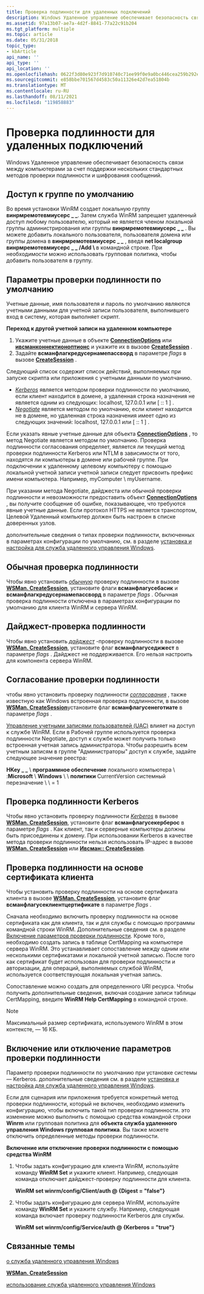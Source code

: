 ```yaml
---
title: Проверка подлинности для удаленных подключений
description: Windows Удаленное управление обеспечивает безопасность связи между компьютерами за счет поддержки нескольких стандартных методов проверки подлинности и шифрования сообщений.
ms.assetid: 97a13b07-ae7a-4d2f-8841-77a22c91b204
ms.tgt_platform: multiple
ms.topic: article
ms.date: 05/31/2018
topic_type:
- kbArticle
api_name: ''
api_type: ''
api_location: ''
ms.openlocfilehash: 0622f3d80e923f7d910740c71ee99f0e9a0bc446cea259b292e2d645e3b5a973
ms.sourcegitcommit: e858bbe701567d4583c50a11326e42d7ea51804b
ms.translationtype: MT
ms.contentlocale: ru-RU
ms.lasthandoff: 08/11/2021
ms.locfileid: "119858883"
---
```

# <a name="authentication-for-remote-connections"></a>Проверка подлинности для удаленных подключений

Windows Удаленное управление обеспечивает безопасность связи между компьютерами за счет поддержки нескольких стандартных методов проверки подлинности и шифрования сообщений.

## <a name="default-group-access"></a>Доступ к группе по умолчанию

Во время установки WinRM создает локальную группу **винрмремотевмиусерс \_ \_**. Затем служба WinRM запрещает удаленный доступ любому пользователю, который не является членом локальной группы администрирования или группы **винрмремотевмиусерс \_ \_** . Вы можете добавить локального пользователя, пользователя домена или группы домена в **винрмремотевмиусерс \_ \_** , введя **net localgroup винрмремотевмиусерс \_ \_ /Add <domain> \\ <username>** в командной строке. При необходимости можно использовать групповая политика, чтобы добавить пользователя в группу.

## <a name="default-authentication-settings"></a>Параметры проверки подлинности по умолчанию

Учетные данные, имя пользователя и пароль по умолчанию являются учетными данными для учетной записи пользователя, выполнившего вход в систему, которая выполняет скрипт.

**Переход к другой учетной записи на удаленном компьютере**

1.  Укажите учетные данные в объекте [**ConnectionOptions**](connectionoptions.md) или [**ивсманконнектионоптионс**](/windows/desktop/api/WSManDisp/nn-wsmandisp-iwsmanconnectionoptions) и укажите их в вызове [**CreateSession**](wsman-createsession.md) .
2.  Задайте **всманфлагкредусернамепассворд** в параметре *flags* в вызове [**CreateSession**](wsman-createsession.md) .

Следующий список содержит список действий, выполняемых при запуске скрипта или приложения с учетными данными по умолчанию.

-   [*Kerberos*](windows-remote-management-glossary.md) является методом проверки подлинности по умолчанию, если клиент находится в домене, а удаленная строка назначения не является одним из следующих: localhost, 127.0.0.1 или \[ :: 1 \] .
-   [*Negotiate*](windows-remote-management-glossary.md) является методом по умолчанию, если клиент находится не в домене, но удаленная строка назначения имеет одно из следующих значений: localhost, 127.0.0.1 или \[ :: 1 \] .

Если указать явные учетные данные для объекта [**ConnectionOptions**](connectionoptions.md) , то метод Negotiate является методом по умолчанию. Проверка подлинности согласования определяет, является ли текущий метод проверки подлинности Kerberos или NTLM в зависимости от того, находятся ли компьютеры в домене или рабочей группе. При подключении к удаленному целевому компьютеру с помощью локальной учетной записи учетной записи следует присвоить префикс имени компьютера. Например, myComputer \\ myUsername.

При указании метода Negotiate, дайджеста или обычной проверки подлинности и невозможности предоставить объект [**ConnectionOptions**](connectionoptions.md) , вы получите сообщение об ошибке, показывающее, что требуются явные учетные данные. Если протокол HTTPS не является транспортом, Целевой Удаленный компьютер должен быть настроен в списке доверенных узлов.

дополнительные сведения о типах проверки подлинности, включенных в параметрах конфигурации по умолчанию, см. в разделе [установка и настройка для служба удаленного управления Windows](installation-and-configuration-for-windows-remote-management.md).

## <a name="basic-authentication"></a>Обычная проверка подлинности

Чтобы явно установить [*обычную*](windows-remote-management-glossary.md) проверку подлинности в вызове [**WSMan. CreateSession**](wsman-createsession.md), установите флаги **всманфлагусебасик** и **всманфлагкредусернамепассворд** в параметре *flags* . Обычная проверка подлинности отключена в параметрах конфигурации по умолчанию для клиента WinRM и сервера WinRM.

## <a name="digest-authentication"></a>Дайджест-проверка подлинности

Чтобы явно установить [*дайджест*](windows-remote-management-glossary.md) -проверку подлинности в вызове [**WSMan. CreateSession**](wsman-createsession.md), установите флаг **всманфлагуседижест** в параметре *flags* . Дайджест не поддерживается. Его нельзя настроить для компонента сервера WinRM.

## <a name="negotiate-authentication"></a>Согласование проверки подлинности

чтобы явно установить проверку подлинности [*согласования*](windows-remote-management-glossary.md) , также известную как Windows встроенная проверка подлинности, в вызове [**WSMan. CreateSession**](wsman-createsession.md)установите флаг **всманфлагусенеготиате** в параметре *flags* .

[Управление учетными записями пользователей (UAC)](https://support.microsoft.com/help/922708/how-to-use-user-account-control-uac-in-windows-vista) влияет на доступ к службе WinRM. Если в Рабочей группе используется проверка подлинности Negotiate, доступ к службе может получить только встроенная учетная запись администратора. Чтобы разрешить всем учетным записям в группе "Администраторы" доступ к службе, задайте следующее значение реестра:

**HKey \_ \_** \\ **программное обеспечение** локального компьютера \\ :**Microsoft** \\ **Windows** \\  \\ **политики** CurrentVersion системный перезначение \\  \\  = 1

## <a name="kerberos-authentication"></a>Проверка подлинности Kerberos

Чтобы явно установить проверку подлинности [*Kerberos*](windows-remote-management-glossary.md) в вызове [**WSMan. CreateSession**](wsman-createsession.md), установите флаг **всманфлагусекерберос** в параметре *flags* . Как клиент, так и серверные компьютеры должны быть присоединены к домену. При использовании Kerberos в качестве метода проверки подлинности нельзя использовать IP-адрес в вызове [**WSMan. CreateSession**](wsman-createsession.md) или [**Ивсман:: CreateSession**](/windows/desktop/api/WSManDisp/nf-wsmandisp-iwsman-createsession).

## <a name="client-certificate-based-authentication"></a>Проверка подлинности на основе сертификата клиента

Чтобы установить проверку подлинности на основе сертификата клиента в вызове [**WSMan. CreateSession**](wsman-createsession.md), установите флаг **всманфлагусеклиентцертификате** в параметре *flags* .

Сначала необходимо включить проверку подлинности на основе сертификата как для клиента, так и для службы с помощью программы командной строки WinRM. Дополнительные сведения см. в разделе [Включение параметров проверки подлинности](#enabling-or-disabling-authentication-options). Кроме того, необходимо создать запись в таблице CertMapping на компьютере сервера WinRM. Это устанавливает сопоставление между одним или несколькими сертификатами и локальной учетной записью. После того как сертификат будет использован для проверки подлинности и авторизации, для операций, выполняемых службой WinRM, используется соответствующая локальная учетная запись.

Сопоставление можно создать для определенного URI ресурса. Чтобы получить дополнительные сведения, включая создание записи таблицы CertMapping, введите **WinRM Help CertMapping** в командной строке.

> [!Note]  
> Максимальный размер сертификата, используемого WinRM в этом контексте, — 16 КБ.

 

## <a name="enabling-or-disabling-authentication-options"></a>Включение или отключение параметров проверки подлинности

Параметр проверки подлинности по умолчанию при установке системы — Kerberos. дополнительные сведения см. в разделе [установка и настройка для служба удаленного управления Windows](installation-and-configuration-for-windows-remote-management.md).

Если для сценария или приложения требуется конкретный метод проверки подлинности, который не включен, необходимо изменить конфигурацию, чтобы включить такой тип проверки подлинности. это изменение можно выполнить с помощью средства командной строки **Winrm** или групповая политика для **объекта служба удаленного управления Windows групповая политика**. Вы также можете отключить определенные методы проверки подлинности.

**Включение или отключение проверки подлинности с помощью средства WinRM**

1.  Чтобы задать конфигурацию для клиента WinRM, используйте команду **WinRM Set** и укажите клиент. Например, следующая команда отключает дайджест-проверку подлинности для клиента.

    **WinRM set winrm/config/Client/auth @ {Digest = "false"}**

2.  Чтобы задать конфигурацию для сервера WinRM, используйте команду **WinRM Set** и укажите службу. Например, следующая команда включает проверку подлинности Kerberos для службы.

    **WinRM set winrm/config/Service/auth @ {Kerberos = "true"}**

## <a name="related-topics"></a>Связанные темы

<dl> <dt>

[о служба удаленного управления Windows](about-windows-remote-management.md)
</dt> <dt>

[**WSMan. CreateSession**](wsman-createsession.md)
</dt> <dt>

[использование служба удаленного управления Windows](using-windows-remote-management.md)
</dt> </dl>

 

 




